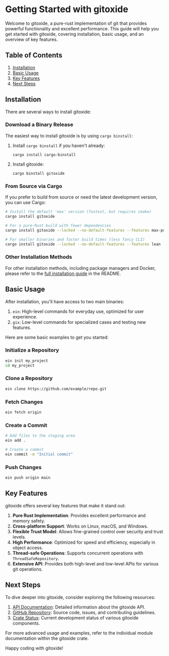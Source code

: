 # Getting Started with gitoxide

Welcome to gitoxide, a pure-rust implementation of git that provides powerful functionality and excellent performance. This guide will help you get started with gitoxide, covering installation, basic usage, and an overview of key features.

## Table of Contents

1. [Installation](#installation)
2. [Basic Usage](#basic-usage)
3. [Key Features](#key-features)
4. [Next Steps](#next-steps)

## Installation

There are several ways to install gitoxide:

### Download a Binary Release

The easiest way to install gitoxide is by using `cargo binstall`:

1. Install `cargo binstall` if you haven't already:
   ```
   cargo install cargo-binstall
   ```

2. Install gitoxide:
   ```
   cargo binstall gitoxide
   ```

### From Source via Cargo

If you prefer to build from source or need the latest development version, you can use Cargo:

```sh
# Install the default 'max' version (fastest, but requires cmake)
cargo install gitoxide

# For a pure-Rust build with fewer dependencies
cargo install gitoxide --locked --no-default-features --features max-pure

# For smaller binaries and faster build times (less fancy CLI)
cargo install gitoxide --locked --no-default-features --features lean
```

### Other Installation Methods

For other installation methods, including package managers and Docker, please refer to the [full installation guide](https://github.com/GitoxideLabs/gitoxide#installation) in the README.

## Basic Usage

After installation, you'll have access to two main binaries:

1. `ein`: High-level commands for everyday use, optimized for user experience.
2. `gix`: Low-level commands for specialized cases and testing new features.

Here are some basic examples to get you started:

### Initialize a Repository

```sh
ein init my_project
cd my_project
```

### Clone a Repository

```sh
ein clone https://github.com/example/repo.git
```

### Fetch Changes

```sh
ein fetch origin
```

### Create a Commit

```sh
# Add files to the staging area
ein add .

# Create a commit
ein commit -m "Initial commit"
```

### Push Changes

```sh
ein push origin main
```

## Key Features

gitoxide offers several key features that make it stand out:

1. **Pure Rust Implementation**: Provides excellent performance and memory safety.
2. **Cross-platform Support**: Works on Linux, macOS, and Windows.
3. **Flexible Trust Model**: Allows fine-grained control over security and trust levels.
4. **High Performance**: Optimized for speed and efficiency, especially in object access.
5. **Thread-safe Operations**: Supports concurrent operations with `ThreadSafeRepository`.
6. **Extensive API**: Provides both high-level and low-level APIs for various git operations.

## Next Steps

To dive deeper into gitoxide, consider exploring the following resources:

1. [API Documentation](https://docs.rs/gitoxide): Detailed information about the gitoxide API.
2. [GitHub Repository](https://github.com/GitoxideLabs/gitoxide): Source code, issues, and contributing guidelines.
3. [Crate Status](https://github.com/GitoxideLabs/gitoxide/blob/main/crate-status.md): Current development status of various gitoxide components.

For more advanced usage and examples, refer to the individual module documentation within the gitoxide crate.

Happy coding with gitoxide!
